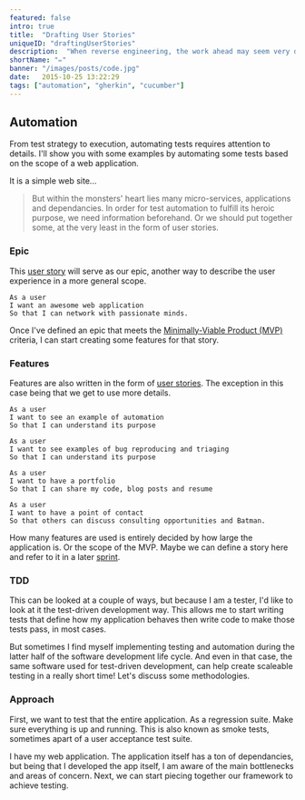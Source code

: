 ```yaml
---
featured: false
intro: true
title:  "Drafting User Stories"
uniqueID: "draftingUserStories"
description:  "When reverse engineering, the work ahead may seem very daunting. Keeping the User Story model for creating MVPs should help lessen the burden."
shortName: "✏️"
banner: "/images/posts/code.jpg"
date:   2015-10-25 13:22:29
tags: ["automation", "gherkin", "cucumber"]
---
```


## Automation

From test strategy to execution, automating tests requires attention to details. I'll show you with some examples by automating some tests based on the scope of a web application.

It is a simple web site...

> But within the monsters' heart lies many micro-services, applications and dependancies.
In order for test automation to fulfill its heroic purpose, we need information beforehand. Or we should put together some, at the very least in the form of user stories.

### Epic

This [user story](https://en.wikipedia.org/wiki/User_story) will serve as our epic, another way to describe the user experience in a more general scope.

```gherkin
As a user
I want an awesome web application
So that I can network with passionate minds.
```

Once I've defined an epic that meets the [Minimally-Viable Product (MVP)](https://en.wikipedia.org/wiki/Minimum_viable_product) criteria, I can start creating some features for that story.

### Features

Features are also written in the form of [user stories](https://en.wikipedia.org/wiki/User_story). The exception in this case being that we get to use more details.

```gherkin
As a user
I want to see an example of automation
So that I can understand its purpose

As a user
I want to see examples of bug reproducing and triaging
So that I can understand its purpose

As a user
I want to have a portfolio
So that I can share my code, blog posts and resume

As a user
I want to have a point of contact
So that others can discuss consulting opportunities and Batman.
```

How many features are used is entirely decided by how large the application is. Or the scope of the MVP. Maybe we can define a story here and refer to it in a later [sprint](https://en.wikipedia.org/wiki/Sprint_(software_development)).

### TDD

This can be looked at a couple of ways, but because I am a tester, I'd like to look at it the test-driven development way. This allows me to start writing tests that define how my application behaves then write code to make those tests pass, in most cases.

But sometimes I find myself implementing testing and automation during the latter half of the software development life cycle.  And even in that case, the same software used for test-driven development, can help create scaleable testing in a really short time! Let's discuss some methodologies.

### Approach

First, we want to test that the entire application. As a regression suite. Make sure everything is up and running. This is also known as smoke tests, sometimes apart of a user acceptance test suite.

I have my web application. The application itself has a ton of dependancies, but being that I developed the app itself, I am aware of the main bottlenecks and areas of concern. Next, we can start piecing together our framework to achieve testing.

